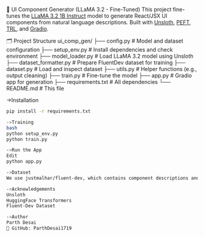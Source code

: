 🧠 UI Component Generator (LLaMA 3.2 - Fine-Tuned)
This project fine-tunes the [LLaMA 3.2 1B Instruct](https://huggingface.co/unsloth/Llama-3.2-1B-Instruct-bnb-4bit) model to generate React/JSX UI components from natural language descriptions. Built with [Unsloth](https://github.com/unslothai/unsloth), [PEFT](https://github.com/huggingface/peft), [TRL](https://github.com/huggingface/trl), and [Gradio](https://gradio.app).

🗂️ Project Structure
ui_comp_gen/
├── config.py # Model and dataset configuration
├── setup_env.py # Install dependencies and check environment
├── model_loader.py # Load LLaMA 3.2 model using Unsloth
├── dataset_formatter.py # Prepare FluentDev dataset for training
├── dataset.py # Load and inspect dataset
├── utils.py # Helper functions (e.g., output cleaning)
├── train.py # Fine-tune the model
├── app.py # Gradio app for generation
├── requirements.txt # All dependencies
└── README.md # This file

->Installation
```bash
pip install -r requirements.txt

->Training
bash
python setup_env.py
python train.py

->Run the App
Edit
python app.py

->Dataset
We use justmalhar/fluent-dev, which contains component descriptions and their corresponding JSX code, tagged by UI properties.

->Acknowledgements
Unsloth
HuggingFace Transformers
Fluent-Dev Dataset

->Author
Parth Desai
🔗 GitHub: ParthDesai1719
